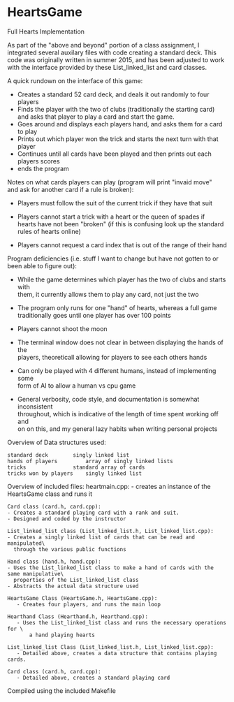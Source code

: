# HeartsGame
Full Hearts Implementation

As part of the "above and beyond" portion of a class assignment, I integrated
several auxilary files with code creating a standard deck. This code was 
originally written in summer 2015, and has been adjusted to work with the
 interface provided by these List_linked_list and card classes.

A quick rundown on the interface of this game:
  - Creates a standard 52 card deck, and deals it out randomly to four players
  - Finds the player with the two of clubs (traditionally the starting card) \
    and asks that player to play a card and start the game.
  - Goes around and displays each players hand, and asks them for a card to play
  - Prints out which player won the trick and starts the next turn with that \
    player
  - Continues until all cards have been played and then prints out each \
    players scores
  - ends the program

Notes on what cards players can play (program will print "invaid move" \
and ask for another card if a rule is broken):
  - Players must follow the suit of the current trick if they have that suit

  - Players cannot start a trick with a heart or the queen of spades if \
    hearts have not been "broken" (if this is confusing look up the standard \
    rules of hearts online)

  - Players cannot request a card index that is out of the range of their hand


Program deficiencies (i.e. stuff I want to change but have not gotten to or \
been able to figure out):

  - While the game determines which player has the two of clubs and starts with\
    them, it currently allows them to play any card, not just the two

  - The program only runs for one "hand" of hearts, whereas a full game \
    traditionally goes until one player has over 100 points

  - Players cannot shoot the moon

  - The terminal window does not clear in between displaying the hands of the \
    players, theoreticall allowing for players to see each others hands

  - Can only be played with 4 different humans, instead of implementing some \
    form of AI to allow a human vs cpu game

  - General verbosity, code style, and documentation is somewhat inconsistent \
    throughout, which is indicative of the length of time spent working off and \
    on on this, and my general lazy habits when writing personal projects

Overview of Data structures used:

    standard deck 		 singly linked list
    hands of players  		 array of singly linked lists
    tricks  			 standard array of cards
    tricks won by players  	 singly linked list

Overview of included files:
    heartmain.cpp: 
       - creates an instance of the HeartsGame class and runs it

    Card class (card.h, card.cpp):
	- Creates a standard playing card with a rank and suit.
	- Designed and coded by the instructor

    List_linked_list class (List_linked_list.h, List_linked_list.cpp):
	- Creates a singly linked list of cards that can be read and manipulated\
	  through the various public functions

    Hand class (hand.h, hand.cpp):
	- Uses the List_linked_list class to make a hand of cards with the same manipulative\
	  properties of the List_linked_list class
	- Abstracts the actual data structure used

    HeartsGame Class (HeartsGame.h, HeartsGame.cpp): 
       - Creates four players, and runs the main loop

    Hearthand Class (Hearthand.h, Hearthand.cpp): 
       - Uses the List_linked_list class and runs the necessary operations for \
	       a hand playing hearts

    List_linked_list Class (List_linked_list.h, List_linked_list.cpp): 
       - Detailed above, creates a data structure that contains playing cards.

    Card class (card.h, card.cpp): 
       - Detailed above, creates a standard playing card

Compiled using the included Makefile
